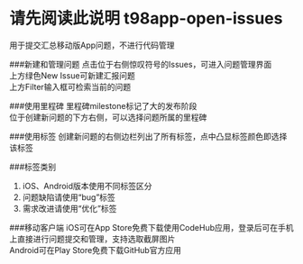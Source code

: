请先阅读此说明 t98app-open-issues
==================
用于提交汇总移动版App问题，不进行代码管理

###新建和管理问题
点击位于右侧惊叹符号的Issues，可进入问题管理界面  
上方绿色New Issue可新建汇报问题  
上方Filter输入框可检索当前的问题  

###使用里程碑
里程碑milestone标记了大的发布阶段  
位于创建新问题的下方右侧，可以选择问题所属的里程碑

###使用标签
创建新问题的右侧边栏列出了所有标签，点中凸显标签颜色即选择该标签

###标签类别
1. iOS、Android版本使用不同标签区分  
2. 问题缺陷请使用“bug”标签  
3. 需求改进请使用“优化”标签  

###移动客户端
iOS可在App Store免费下载使用CodeHub应用，登录后可在手机上直接进行问题提交和管理，支持选取截屏图片  
Android可在Play Store免费下载GitHub官方应用  
